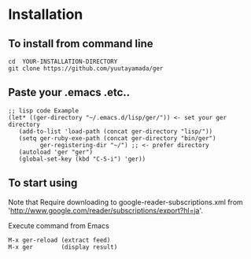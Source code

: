 # Installation
## To install from command line

    cd  YOUR-INSTALLATION-DIRECTORY
    git clone https://github.com/yuutayamada/ger

## Paste your .emacs .etc..

    ;; lisp code Example
    (let* ((ger-directory "~/.emacs.d/lisp/ger/")) <- set your ger directory
       (add-to-list 'load-path (concat ger-directory "lisp/"))
       (setq ger-ruby-exe-path (concat ger-directory "bin/ger")
             ger-registering-dir "~/") ;; <- prefer directory
       (autoload 'ger "ger")
       (global-set-key (kbd "C-S-i") 'ger))

## To start using
Note that Require downloading to google-reader-subscriptions.xml from 'http://www.google.com/reader/subscriptions/export?hl=ja'.

Execute command from Emacs

    M-x ger-reload (extract feed)
    M-x ger        (display result)

